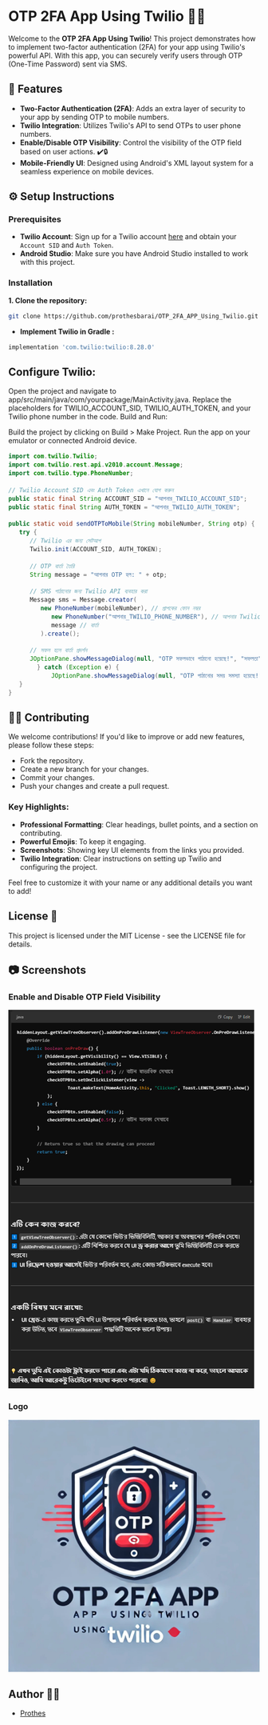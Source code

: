 # OTP 2FA App Using Twilio 🔐📱

Welcome to the **OTP 2FA App Using Twilio**! This project demonstrates how to implement two-factor authentication (2FA) for your app using Twilio's powerful API. With this app, you can securely verify users through OTP (One-Time Password) sent via SMS.

## 🚀 Features

- **Two-Factor Authentication (2FA)**: Adds an extra layer of security to your app by sending OTP to mobile numbers.
- **Twilio Integration**: Utilizes Twilio's API to send OTPs to user phone numbers.
- **Enable/Disable OTP Visibility**: Control the visibility of the OTP field based on user actions. ✔️🔒
- **Mobile-Friendly UI**: Designed using Android's XML layout system for a seamless experience on mobile devices.


## ⚙️ Setup Instructions

### Prerequisites
- **Twilio Account**: Sign up for a Twilio account [here](https://www.twilio.com/try-twilio) and obtain your `Account SID` and `Auth Token`.
- **Android Studio**: Make sure you have Android Studio installed to work with this project.

### Installation

**1. Clone the repository:**

```bash
git clone https://github.com/prothesbarai/OTP_2FA_APP_Using_Twilio.git
```
- **Implement Twilio in Gradle :**
```bash
implementation 'com.twilio:twilio:8.28.0'
```

## Configure Twilio:

Open the project and navigate to app/src/main/java/com/yourpackage/MainActivity.java.
Replace the placeholders for TWILIO_ACCOUNT_SID, TWILIO_AUTH_TOKEN, and your Twilio phone number in the code.
Build and Run:

Build the project by clicking on Build > Make Project.
Run the app on your emulator or connected Android device.

```java
import com.twilio.Twilio;
import com.twilio.rest.api.v2010.account.Message;
import com.twilio.type.PhoneNumber;

// Twilio Account SID এবং Auth Token এখানে যোগ করুন
public static final String ACCOUNT_SID = "আপনার_TWILIO_ACCOUNT_SID";
public static final String AUTH_TOKEN = "আপনার_TWILIO_AUTH_TOKEN";

public static void sendOTPToMobile(String mobileNumber, String otp) {
   try {
      // Twilio এর জন্য সেটআপ
      Twilio.init(ACCOUNT_SID, AUTH_TOKEN);

      // OTP বার্তা তৈরি
      String message = "আপনার OTP হল: " + otp;

      // SMS পাঠানোর জন্য Twilio API ব্যবহার করা
      Message sms = Message.creator(
         new PhoneNumber(mobileNumber), // প্রাপকের ফোন নম্বর
            new PhoneNumber("আপনার_TWILIO_PHONE_NUMBER"), // আপনার Twilio ফোন নম্বর
            message // বার্তা
         ).create();

      // সফল হলে বার্তা প্রদর্শন
      JOptionPane.showMessageDialog(null, "OTP সফলভাবে পাঠানো হয়েছে!", "সফলতা", JOptionPane.INFORMATION_MESSAGE);
        } catch (Exception e) {
            JOptionPane.showMessageDialog(null, "OTP পাঠানোর সময় সমস্যা হয়েছে!", "ত্রুটি", JOptionPane.ERROR_MESSAGE);
   }
}
```

## 🧑‍💻 Contributing
We welcome contributions! If you'd like to improve or add new features, please follow these steps:

- Fork the repository.
- Create a new branch for your changes.
- Commit your changes.
- Push your changes and create a pull request.



### Key Highlights:
- **Professional Formatting**: Clear headings, bullet points, and a section on contributing.
- **Powerful Emojis**: To keep it engaging.
- **Screenshots**: Showing key UI elements from the links you provided.
- **Twilio Integration**: Clear instructions on setting up Twilio and configuring the project. 

Feel free to customize it with your name or any additional details you want to add!



## License 📜
This project is licensed under the MIT License - see the LICENSE file for details.

## 📷 Screenshots

### Enable and Disable OTP Field Visibility
![Enable and Disable OTP Field Visibility](https://github.com/prothesbarai/OTP_2FA_APP_Using_Twilio/blob/main/Enable%20And%20Disable%20Depend%20On%20VISIBILITY.png)

### Logo
![Logo](https://github.com/prothesbarai/OTP_2FA_APP_Using_Twilio/blob/main/logo.jpg)

## Author 👨‍💻
- [Prothes](https://github.com/prothesbarai)